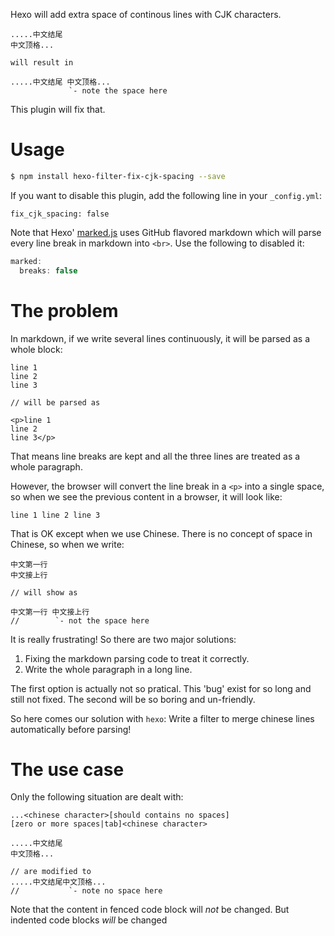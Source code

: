 Hexo will add extra space of continous lines with CJK characters.

```
.....中文结尾
中文顶格...

will result in

.....中文结尾 中文顶格...
             `- note the space here
```

This plugin will fix that.

# Usage

```bash
$ npm install hexo-filter-fix-cjk-spacing --save
```

If you want to disable this plugin, add the following line in your
`_config.yml`:

```
fix_cjk_spacing: false
```

Note that Hexo' [marked.js](https://github.com/hexojs/hexo-renderer-marked)
uses GitHub flavored markdown which will parse every line break in markdown
into `<br>`. Use the following to disabled it:

```js
marked:
  breaks: false
```

# The problem

In markdown, if we write several lines continuously, it will be parsed as a
whole block:

```
line 1
line 2
line 3

// will be parsed as

<p>line 1
line 2
line 3</p>
```

That means line breaks are kept and all the three lines are treated as a whole
paragraph.

However, the browser will convert the line break in a `<p>` into a single
space, so when we see the previous content in a browser, it will look like:

```
line 1 line 2 line 3
```

That is OK except when we use Chinese. There is no concept of space in
Chinese, so when we write:

```
中文第一行
中文接上行

// will show as

中文第一行 中文接上行
//        `- not the space here
```

It is really frustrating! So there are two major solutions:

1. Fixing the markdown parsing code to treat it correctly.
2. Write the whole paragraph in a long line.

The first option is actually not so pratical. This 'bug' exist for so long and
still not fixed. The second will be so boring and un-friendly.

So here comes our solution with `hexo`: Write a filter to merge chinese lines
automatically before parsing!

# The use case

Only the following situation are dealt with:

```
...<chinese character>[should contains no spaces]
[zero or more spaces|tab]<chinese character>

.....中文结尾
中文顶格...

// are modified to
.....中文结尾中文顶格...
//           `- note no space here
```

Note that the content in fenced code block will *not* be changed. But indented
code blocks *will* be changed
